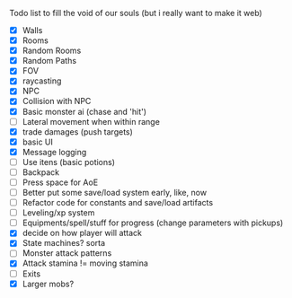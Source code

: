 Todo list to fill the void of our souls (but i really want to make it web)

- [X] Walls
- [X] Rooms
- [X] Random Rooms
- [X] Random Paths
- [X] FOV
- [X] raycasting
- [X] NPC
- [X] Collision with NPC
- [X] Basic monster ai (chase and 'hit')
- [ ] Lateral movement when within range
- [X] trade damages (push targets)
- [X] basic UI
- [X] Message logging
- [ ] Use itens (basic potions)
- [ ] Backpack
- [ ] Press space for AoE
- [ ] Better put some save/load system early, like, now
- [ ] Refactor code for constants and save/load artifacts
- [ ] Leveling/xp system
- [ ] Equipments/spell/stuff for progress (change parameters with pickups)
- [X] decide on how player will attack
- [X] State machines? sorta
- [ ] Monster attack patterns
- [X] Attack stamina != moving stamina
- [ ] Exits
- [X] Larger mobs?